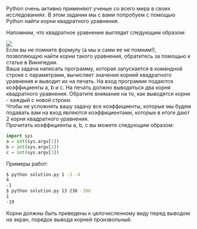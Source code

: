 Python очень активно применяют ученые со всего мира в своих исследованиях. В этом задании мы с вами попробуем с помощью Python найти корни квадратного уравнения.  

Напомним, что квадратное уравнение выглядит следующим образом:  

![](https://d3c33hcgiwev3.cloudfront.net/imageAssetProxy.v1/R0aLunqZEeeOygpRbdVQKg_1dd9788a7c74533091fed7514159f0dd_q-eqn.PNG)  
Если вы не помните формулу (а мы и сами ее не помним!), позволяющую найти корни такого уравнения, обратитесь за помощью к статье в Википедии.  
Ваша задача написать программу, которая запускается в командной строке с параметрами, вычисляет значения корней квадратного уравнения и выводит их на печать. На вход программе подаются коэффициенты a, b и c. На печать должно выводиться два корня квадратного уравнения. Обратите внимание на то, как выводятся корни - каждый с новой строки.  
Чтобы не усложнять вашу задачу все коэффициенты, которые мы будем подавать вам на вход являются коэффициентами, которые в итоге дают 2 корня квадратного уравнения.  
Прочитать коэффициенты a,  b,  c вы можете следующим образом:  
```python
import sys 
a = int(sys.argv[1]) 
b = int(sys.argv[2]) 
c = int(sys.argv[3])
```
Примеры работ:  
```bash
$ python solution.py 1 -3 -4
4
-1
$ python solution.py 13 236 -396
1
-19
```
  
Корни должны быть приведены к целочисленному виду перед выводом на экран, порядок вывода корней произвольный.
